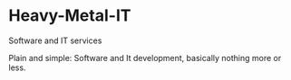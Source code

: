 # Heavy-Metal-IT
Software and IT services

Plain and simple:
Software and It development, basically nothing more or less.
